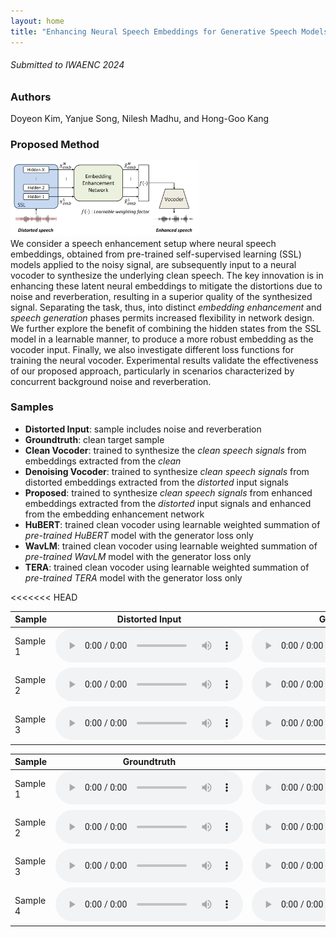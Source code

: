```yaml
---
layout: home
title: "Enhancing Neural Speech Embeddings for Generative Speech Models"
---
```

###### Submitted to IWAENC 2024

### Authors

Doyeon Kim, Yanjue Song, Nilesh Madhu, and Hong-Goo Kang

### Proposed Method

<img src="overall.png" width="60%" height="20%" title="px(픽셀) 크기 설정" alt="Proposed framework overview"></img>\
We consider a speech enhancement setup where neural speech embeddings, obtained from pre-trained self-supervised learning (SSL) models applied to the noisy signal, are subsequently input to a neural vocoder to synthesize the underlying clean speech. The key innovation is in enhancing these latent neural embeddings to mitigate the distortions due to noise and reverberation, resulting in a superior quality of the synthesized signal. Separating the task, thus, into distinct _embedding enhancement_ and _speech generation_ phases permits increased flexibility in network design. We further explore the benefit of combining the hidden states from the SSL model in a learnable manner, to produce a more robust embedding as the vocoder input. Finally, we also investigate different loss functions for training the neural vocoder. Experimental results validate the effectiveness of our proposed approach, particularly in scenarios characterized by concurrent background noise and reverberation. 

### Samples
- __Distorted Input__: sample includes noise and reverberation
- __Groundtruth__: clean target sample
- __Clean Vocoder__: trained to synthesize the *clean speech signals* from embeddings extracted from the *clean* 
- __Denoising Vocoder__: trained to synthesize *clean speech signals* from distorted embeddings extracted from the *distorted* input signals 
- __Proposed__: trained to synthesize *clean speech signals* from enhanced embeddings extracted from the *distorted* input signals and enhanced from the embedding enhancement network 
- __HuBERT__: trained clean vocoder using learnable weighted summation of *pre-trained HuBERT* model with the generator loss only 
- __WavLM__: trained clean vocoder using learnable weighted summation of *pre-trained WavLM* model with the generator loss only 
- __TERA__: trained clean vocoder using learnable weighted summation of *pre-trained TERA* model with the generator loss only 

<table>
  <thead>
    <tr>
      <th>Sample</th>
      <th>Distorted Input</th>
      <th>Groundtruth</th>
      <th>Clean Vocoder</th>
      <th>Denoising Vocoder</th>
      <th>Proposed</th>
    </tr>
  </thead>
  <tbody>
    <tr>
      <td>Sample 1</td>
<<<<<<< HEAD
      <td><audio controls  src="samples/demo_samples/distorted_p257_045.wav"> </audio></td>
      <td><audio controls  src="samples/demo_samples/target_p257_045.wav"> </audio></td>
      <td><audio controls  src="samples/demo_samples/cleanvocoder_p257_045.wav"> </audio></td>
      <td><audio controls  src="samples/demo_samples/denoising_p257_045.wav"> </audio></td>
      <td><audio controls  src="samples/demo_samples/proposed_p257_045.wav"> </audio></td>
    </tr>
      <tr>
      <td>Sample 2</td>
      <td><audio controls  src="samples/demo_samples/distorted_p232_287.wav"> </audio></td>
      <td><audio controls  src="samples/demo_samples/target_p232_287.wav"> </audio></td>
      <td><audio controls  src="samples/demo_samples/cleanvocoder_p232_287.wav"> </audio></td>
      <td><audio controls  src="samples/demo_samples/denoising_p232_287.wav"> </audio></td>
      <td><audio controls  src="samples/demo_samples/proposed_p232_287.wav"> </audio></td>
      </tr>
    <tr>
      <td>Sample 3</td>
      <td><audio controls  src="samples/demo_samples/distorted_p257_417.wav"> </audio></td>
      <td><audio controls  src="samples/demo_samples/target_p257_417.wav"> </audio></td>
      <td><audio controls  src="samples/demo_samples/cleanvocoder_p257_417.wav"> </audio></td>
      <td><audio controls  src="samples/demo_samples/denoising_p257_417.wav"> </audio></td>
      <td><audio controls  src="samples/demo_samples/proposed_p257_417.wav"> </audio></td>
    </tr>
  </tbody>
</table>



<table>
  <thead>
    <tr>
      <th>Sample</th>
      <th>Groundtruth</th>
      <th>HuBERT</th>
      <th>WavLM</th>
      <th>TERA</th>
    </tr>
  </thead>
  <tbody>
    <tr>
      <td>Sample 1</td>
      <td><audio controls  src="samples/target_p232_205.wav"></audio></td>
      <td><audio controls  src="samples/hubert_p232_205.wav"></audio></td>
      <td><audio controls  src="samples/wavlm_p232_205.wav"> </audio></td>
      <td><audio controls  src="samples/tera_p232_205.wav"> </audio></td>
    </tr>
    <tr>
      <td>Sample 2</td>
      <td><audio controls  src="samples/target_p232_229.wav"></audio></td>
      <td><audio controls  src="samples/hubert_p232_229.wav"></audio></td>
      <td><audio controls  src="samples/wavlm_p232_229.wav"> </audio></td>
      <td><audio controls  src="samples/tera_p232_229.wav"> </audio></td>
    </tr>
    <tr>
      <td>Sample 3</td>
      <td><audio controls  src="samples/target_p257_225.wav"></audio></td>
      <td><audio controls  src="samples/hubert_p257_225.wav"></audio></td>
      <td><audio controls  src="samples/wavlm_p257_225.wav"> </audio></td>
      <td><audio controls  src="samples/tera_p257_225.wav"> </audio></td>
    </tr>
    <tr>
      <td>Sample 4</td>
      <td><audio controls  src="samples/target_p257_368.wav"></audio></td>
      <td><audio controls  src="samples/hubert_p257_368.wav"></audio></td>
      <td><audio controls  src="samples/wavlm_p257_368.wav"> </audio></td>
      <td><audio controls  src="samples/tera_p257_368.wav"> </audio></td>
    </tr>
  </tbody>
</table>
